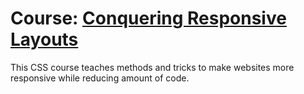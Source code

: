 # Course: [Conquering Responsive Layouts](https://courses.kevinpowell.co/courses/conquering-responsive-layouts)

This CSS course teaches methods and tricks to make websites more responsive while reducing amount of code.